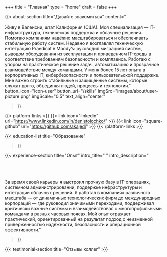 +++
title =  "Главная"
type = "home"
draft = false
+++



{{< about-section
    title="Давайте знакомиться"
    content="</br></br>Живу в Валенсии, штат Калифорния (США). Моя специализация — IT-инфраструктура, техническая поддержка и облачные решения. Помогаю компаниям надёжно масштабироваться и обеспечивать стабильную работу систем. Недавно я возглавлял техническую интеграцию Praedicat в Moody’s: руководил миграцией систем, выводом оборудования из эксплуатации и приведением IT-среды в соответствие требованиям безопасности и комплаенса. Работаю с упором на практическое решение задач, автоматизацию и прозрачное взаимодействие между командами. У меня более 15 лет опыта в корпоративных IT, кибербезопасности и пользовательской поддержке. Мне важно строить стабильные и защищённые системы, которые служат долго, объединяя людей, процессы и технологии."
    button_icon="icon-user"
    button_url="/skills"
    imgSrc="images/about/user-picture.png"
    imgScale="0.5"
    text_align="center"
 >}}

{{< platform-links >}}
	{{< link icon="linkedin" url="https://www.linkedin.com/in/denistolochko/" >}}
	{{< link icon="square-github" url="https://github.com/akajedi" >}}
{{< /platform-links >}}

{{< education-list
    title="Образование"
>}}

{{< experience-section
    title="Опыт"
    intro_title=" "
    intro_description="</br></br></br></br></br>За время своей карьеры я выстроил прочную базу в IT-операциях, системном администрировании, поддержке инфраструктуры и интеграции облачных решений. Я работал в компаниях различного масштаба — от динамичных технологических фирм до международных корпораций — где руководил значимыми переходами, поддерживал критически важные системы и взаимодействовал с многопрофильными командами в разных часовых поясах. Мой опыт отражает практический, ориентированный на результат подход с неизменной приверженностью надёжности, безопасности и операционной эффективности."
>}}

{{< testimonial-section
    title="Отзывы коллег" >}}

